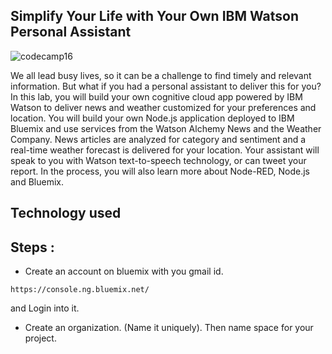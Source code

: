 ## Simplify Your Life with Your Own IBM Watson Personal Assistant

![codecamp16](https://cloud.githubusercontent.com/assets/12015008/19007252/c20b4510-8718-11e6-80e6-b29f680397c1.png)

We all lead busy lives, so it can be a challenge to find timely and relevant information. But what if you had a personal assistant to deliver this for you? In this lab, you will build your own cognitive cloud app powered by IBM Watson to deliver news and weather customized for your preferences and location. You will build your own Node.js application deployed to IBM Bluemix and use services from the Watson Alchemy News and the Weather Company. News articles are analyzed for category and sentiment and a real-time weather forecast is delivered for your location. Your assistant will speak to you with Watson text-to-speech technology, or can tweet your report. In the process, you will also learn more about Node-RED, Node.js and Bluemix.

## Technology used





## Steps :
- Create an account on bluemix with you gmail id.

```
https://console.ng.bluemix.net/
```
and Login into it.

- Create an organization. (Name it uniquely).
Then name space for your project.
